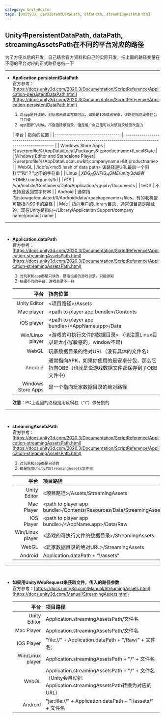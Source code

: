 ```yaml
---
category: UnityEditor
tags: [Unity3D, persistentDataPath, dataPath, streamingAssetsPath]
---
```


## Unity中persistentDataPath, dataPath, streamingAssetsPath在不同的平台对应的路径

为了方便以后的开发，自己结合官方资料和自己的实际开发，把上面的路径变量在不同的平台对应的正式路径总结一下

***

- **Application.persistentDataPath**   
    官方参考：[https://docs.unity3d.com/2020.3/Documentation/ScriptReference/Application-persistentDataPath.html](https://docs.unity3d.com/2020.3/Documentation/ScriptReference/Application-persistentDataPath.html)
    1. `对app是只读的，对玩家来说读写都可以，如果是IOS或者安卓，该路径指向设备的公共目录`
    2. `app更新的时候，不会删除该目录，但是用户自己是可以对该目录增删改查的`

    |                平台                 | 指向的位置                                                                                                        |
    |---------------------------------: |: ---------------------------------------------------------------------------------------------------------------- |
    |         Windows Store Apps          | %userprofile%\AppData\Local\Packages\&lt;productname&gt;\LocalState                                        |
    | Windows Editor and Standalone Player| %userprofile%\AppData\LocalLow\&lt;companyname&gt;\&lt;productname&gt;                                                        |
    |                WebGL                | /idbfs/&lt;md5 hash of data path&gt; 该路径是URL最后一个斜杠“/”和“？”之间的字符串                                       |
    |                Linux                | $XDG_CONFIG_HOME/unity3d 或者$HOME/.config/unity3d                                                                |
    |                 iOS                 | /var/mobile/Containers/Data/Application/&lt;guid&gt;/Documents                                                          |
    |                tvOS                 | 不支持且返回空字符串                                                                                              |
    |               Android               | 通常指向/storage/emulated/0/Android/data/&lt;packagename&gt;/files，有的老机型可能指向SD卡的路径                        |
    |                 Mac                 | 指向用户的Library目录，通常该目录是隐藏的，现在Unity是指向~/Library/Application Support/company name/product name |

***  
<br>

- **Application.dataPath**   
    官方参考：[https://docs.unity3d.com/2020.3/Documentation/ScriptReference/Application-streamingAssetsPath.html](https://docs.unity3d.com/2020.3/Documentation/ScriptReference/Application-streamingAssetsPath.html)   
    1. `对玩家和app都是只读的，是指设备的游戏目录，只能读取`   
    2. `根据不同的平台，游戏目录不一样`   


    |平台|指向位置|
    |---:|:---|
    |Unity Editor|&lt;项目路径&gt;/Assets|
    |Mac player| &lt;path to player app bundle&gt;/Contents|
    |iOS player| &lt;path to player app bundle&gt;/&lt;AppName.app&gt;/Data|
    |Win/Linux player|  &lt;游戏的可执行文件的数据目录&gt; （请注意Linux目录是大小写敏感的，window不是)|
    |WebGL| 玩家数据目录的绝对URL（没有具体的文件名）|
    |Android| 通常指向APK，如果你使用的是安卓分包，那么它指向OBB（也就是说游戏数据文件都保存到了OBB文件中）|
    |Windows Store Apps| 是一个指向玩家数据目录的绝对路径|   

    **注意**：PC上返回的路径是用反斜杠（“\”）做分割的

***
<br>


- **streamingAssetsPath**   
    官方参考： [https://docs.unity3d.com/2020.3/Documentation/ScriptReference/Application-streamingAssetsPath.html](https://docs.unity3d.com/2020.3/Documentation/ScriptReference/Application-streamingAssetsPath.html)   
    1. `对玩家和app都是只读的`
    2. `都是指向Unity的StreamingAssets文件夹`

    |平台|项目路径|
    |---:|:---|
    |Unity Editor|&lt;项目路径&gt;/Assets/StreamingAssets|
    |Mac Player|&lt;path to player app bundle&gt;/Contents/Resources/Data/StreamingAssets|
    |IOS Player|&lt;path to player app bundle&gt;/&lt;AppName.app&gt;/Data/Raw|
    |Win/Linux player|&lt;游戏的可执行文件的数据目录&gt;/StreamingAssets|
    |WebGL|&lt;玩家数据目录的绝对URL&gt;/StreamingAssets|
    |Android|Application.dataPath + "!/assets"|

***   
<br>

- **如果用UnityWebRequest来获取文件，传入的路径参数**   
    官方参考：[https://docs.unity3d.com/Manual/StreamingAssets.html](https://docs.unity3d.com/Manual/StreamingAssets.html)   

    |平台|项目路径|
    |---:|:---|
    |Unity Editor|Application.streamingAssetsPath/文件名|
    |Mac Player|Application.streamingAssetsPath/文件名|
    |IOS Player|"file://" + Application.dataPath + "/Raw/" + 文件名;|
    |Win/Linux player|Application.streamingAssetsPath + "/" + 文件名|
    |WebGL|Application.streamingAssetsPath + "/" + 文件名（Unity会自动把Application.streamingAssetsPath转换为对应的URL）|
    |Android|"jar:file://" + Application.dataPath + "!/assets/" + 文件名|
